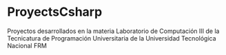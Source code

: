 # ProyectsCsharp
Proyectos desarrollados en la materia Laboratorio de Computación III de la Tecnicatura de Programación Universitaria de la Universidad Tecnológica Nacional FRM
